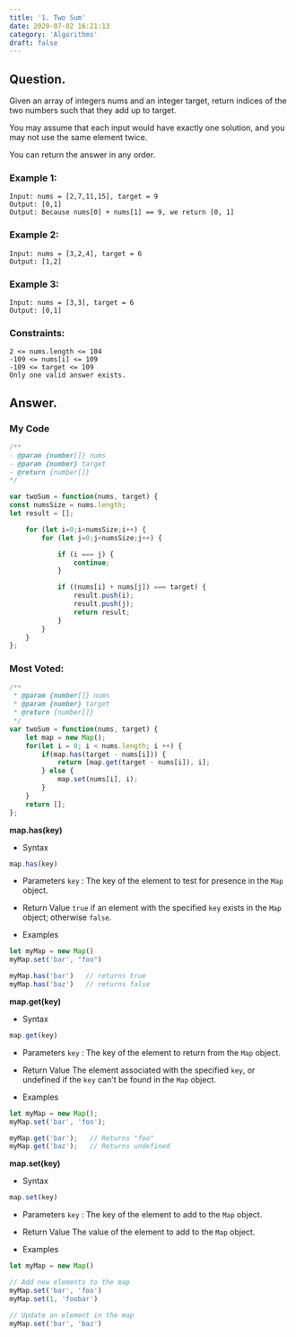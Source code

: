 ```yaml
---
title: '1. Two Sum'
date: 2020-07-02 16:21:13
category: 'Algorithms'
draft: false
---
```


## Question.

Given an array of integers nums and an integer target, return indices of the two numbers such that they add up to target.

You may assume that each input would have exactly one solution, and you may not use the same element twice.

You can return the answer in any order.

### Example 1:
```
Input: nums = [2,7,11,15], target = 9
Output: [0,1]
Output: Because nums[0] + nums[1] == 9, we return [0, 1]
```

### Example 2:
```
Input: nums = [3,2,4], target = 6
Output: [1,2]
```

### Example 3:
```
Input: nums = [3,3], target = 6
Output: [0,1]
```

### Constraints: 
```
2 <= nums.length <= 104
-109 <= nums[i] <= 109
-109 <= target <= 109
Only one valid answer exists.
```

## Answer.

### My Code
```js
/**
- @param {number[]} nums
- @param {number} target
- @return {number[]}
*/

var twoSum = function(nums, target) {
const numsSize = nums.length;
let result = [];

    for (let i=0;i<numsSize;i++) {
        for (let j=0;j<numsSize;j++) {

            if (i === j) {
                continue;
            }

            if ((nums[i] + nums[j]) === target) {
                result.push(i);
                result.push(j);
                return result;
            }
        }
    }
};
```

### Most Voted:
```js
/**
 * @param {number[]} nums
 * @param {number} target
 * @return {number[]}
 */
var twoSum = function(nums, target) {
    let map = new Map();
    for(let i = 0; i < nums.length; i ++) {
        if(map.has(target - nums[i])) {
            return [map.get(target - nums[i]), i];
        } else {
            map.set(nums[i], i);
        }
    }
	return [];
};
```

**map.has(key)**
- Syntax
```js
map.has(key)
```
- Parameters
`key` : The key of the element to test for presence in the `Map` object.

- Return Value
`true` if an element with the specified `key` exists in the `Map` object; otherwise `false`. 

- Examples
```js
let myMap = new Map()
myMap.set('bar', "foo")

myMap.has('bar')   // returns true
myMap.has('baz')   // returns false
```

**map.get(key)**
- Syntax
```js
map.get(key)
```
- Parameters
`key` : The key of the element to return from the `Map` object.

- Return Value
The element associated with the specified `key`, or undefined if the `key` can't be found in the `Map` object. 

- Examples
```js
let myMap = new Map();
myMap.set('bar', 'foo');

myMap.get('bar');   // Returns "foo"
myMap.get('baz');   // Returns undefined
```

**map.set(key)**
- Syntax
```js
map.set(key)
```
- Parameters
`key` : The key of the element to add to the `Map` object.

- Return Value
The value of the element to add to the `Map` object.

- Examples
```js
let myMap = new Map()

// Add new elements to the map
myMap.set('bar', 'foo')
myMap.set(1, 'foobar')

// Update an element in the map
myMap.set('bar', 'baz')
```